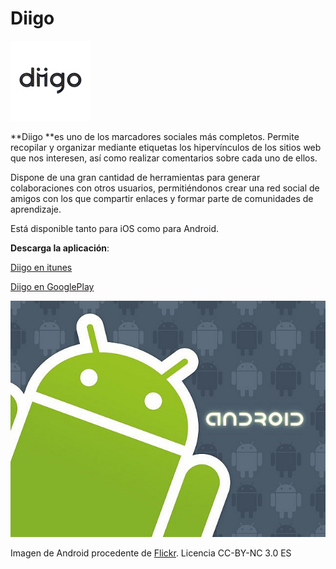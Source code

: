 # Diigo


![Icono diigo](img/diigo-icon.png "Diigo")


**Diigo **es uno de los marcadores sociales más completos. Permite recopilar y organizar mediante etiquetas los hipervínculos de los sitios web que nos interesen, así como realizar comentarios sobre cada uno de ellos.

Dispone de una gran cantidad de herramientas para generar colaboraciones con otros usuarios, permitiéndonos crear una red social de amigos con los que compartir enlaces y formar parte de comunidades de aprendizaje.

Está disponible tanto para iOS como para Android.

**Descarga la aplicación**:

[Diigo en itunes](https://itunes.apple.com/es/app/diigo-browser/id432838105?mt=8)  

[Diigo en GooglePlay](https://play.google.com/store/apps/details?id=com.diigo.android&hl=es)    


![Icono de android](img/android_icon.jpg "Android")


Imagen de Android procedente de [Flickr](https://www.flickr.com/photos/ericajoy/2951483568/). Licencia CC-BY-NC 3.0 ES